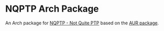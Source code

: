 # NQPTP Arch Package

An Arch package for [NQPTP - Not Quite PTP](https://github.com/mikebrady/nqptp) based on the [AUR package](https://aur.archlinux.org/packages/nqptp-git).
